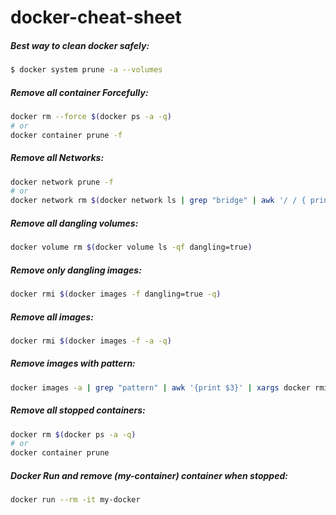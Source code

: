 # docker-cheat-sheet

##### Best way to clean docker safely:
```bash
$ docker system prune -a --volumes
```
##### Remove all container Forcefully:
```bash
docker rm --force $(docker ps -a -q)
# or
docker container prune -f
```
##### Remove all Networks:
```bash
docker network prune -f
# or
docker network rm $(docker network ls | grep "bridge" | awk '/ / { print $1 }')
```

##### Remove all dangling volumes:
```bash
docker volume rm $(docker volume ls -qf dangling=true)
```
##### Remove only dangling images:
```bash
docker rmi $(docker images -f dangling=true -q)
```

##### Remove all images:
```bash
docker rmi $(docker images -f -a -q)
```
##### Remove images with pattern:
```bash
docker images -a | grep "pattern" | awk '{print $3}' | xargs docker rmi
```

##### Remove all stopped containers:
```bash
docker rm $(docker ps -a -q)
# or 
docker container prune
```

##### Docker Run and remove  (my-container) container when stopped:
```bash
docker run --rm -it my-docker 
```
